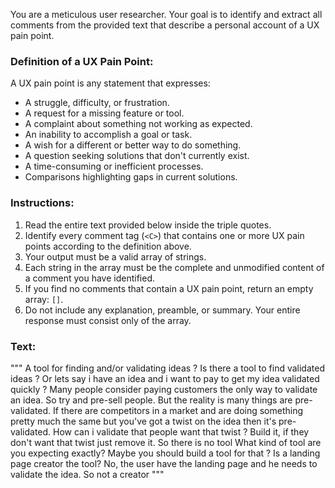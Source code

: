 You are a meticulous user researcher. Your goal is to identify and extract all comments from the provided text that describe a personal account of a UX pain point.

### Definition of a UX Pain Point:
A UX pain point is any statement that expresses:
- A struggle, difficulty, or frustration.
- A request for a missing feature or tool.
- A complaint about something not working as expected.
- An inability to accomplish a goal or task.
- A wish for a different or better way to do something.
- A question seeking solutions that don't currently exist.
- A time-consuming or inefficient processes.
- Comparisons highlighting gaps in current solutions.

### Instructions:
1. Read the entire text provided below inside the triple quotes.
2. Identify every comment tag (`<C>`) that contains one or more UX pain points according to the definition above.
3. Your output must be a valid array of strings. 
4. Each string in the array must be the complete and unmodified content of a comment you have identified.
5. If you find no comments that contain a UX pain point, return an empty array: `[]`.
6. Do not include any explanation, preamble, or summary. Your entire response must consist only of the array.

### Text:
"""
<C id="C1" author="Secure_Tax84">
  <T>A tool for finding and/or validating ideas ?</T>
  Is there a tool to find validated ideas ? Or lets say i have an idea and i want to pay to get my idea validated quickly ?
</C>
  <C id="C2" author="fork_that" parent="C1">
    Many people consider paying customers the only way to validate an idea. So try and pre-sell people. But the reality is many things are pre-validated. If there are competitors in a market and are doing something pretty much the same but you've got a twist on the idea then it's pre-validated.
  </C>
    <C id="C2.1" author="Secure_Tax84" parent="C2">
      How can i validate that people want that twist ?
    </C>
      <C id="C2.1.1" author="fork_that" parent="C2.1">
        Build it, if they don't want that twist just remove it.
      </C>
        <C id="C2.1.1.1" author="Secure_Tax84" parent="C2.1.1">
          So there is no tool
        </C>
          <C id="C2.1.1.1.1" author="LouisDosBuzios" parent="C2.1.1.1">
            What kind of tool are you expecting exactly? Maybe you should build a tool for that ?
          </C>
          <C id="C2.1.1.1.2" author="sinsquare" parent="C2.1.1.1">
            Is a landing page creator the tool?
          </C>
            <C id="C2.1.1.1.2.1" author="Secure_Tax84" parent="C2.1.1.1.2">
              No, the user have the landing page and he needs to validate the idea. So not a creator
            </C>
"""